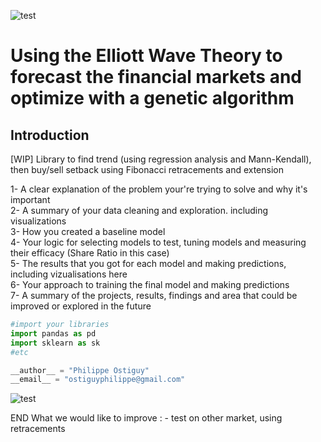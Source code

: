 ![test](https://github.com/philos123/PyBacktesting/blob/master/images/artificial-intelligence.png)

# Using the Elliott Wave Theory to forecast the financial markets and optimize with a genetic algorithm

## Introduction

[WIP] Library to find trend (using regression analysis and Mann-Kendall), then buy/sell setback using Fibonacci retracements and extension

1- A clear explanation of the problem your're trying to solve and why it's important<br />
2- A summary of your data cleaning and exploration. including visualizations<br />
3- How you created a baseline model<br />
4- Your logic for selecting models to test, tuning models and measuring their efficacy (Share Ratio in this case)<br />
5- The results that you got for each model and making predictions, including vizualisations here<br />
6- Your approach to training the final model and making predictions<br />
7- A summary of the projects, results, findings and area that could be improved or explored in the future<br />


``` python
#import your libraries
import pandas as pd
import sklearn as sk
#etc

__author__ = "Philippe Ostiguy"
__email__ = "ostiguyphilippe@gmail.com"
```

![test](https://github.com/philos123/PyBacktesting/blob/master/images/test.png)

END
What we would like to improve : - test on other market, using retracements
